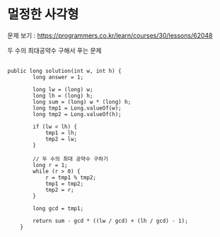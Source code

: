 # 멀정한 사각형

문제 보기 : <https://programmers.co.kr/learn/courses/30/lessons/62048>

두 수의 최대공약수 구해서 푸는 문제

<pre> <code>
public long solution(int w, int h) {
        long answer = 1;

        long lw = (long) w;
        long lh = (long) h;
        long sum = (long) w * (long) h;
        long tmp1 = Long.valueOf(w);
        long tmp2 = Long.valueOf(h);

        if (lw < lh) {
            tmp1 = lh;
            tmp2 = lw;
        }

        // 두 수의 최대 공약수 구하기
        long r = 1;
        while (r > 0) {
            r = tmp1 % tmp2;
            tmp1 = tmp2;
            tmp2 = r;
        }
        
        long gcd = tmp1;

        return sum - gcd * ((lw / gcd) + (lh / gcd) - 1);
    }

    </code></pre>